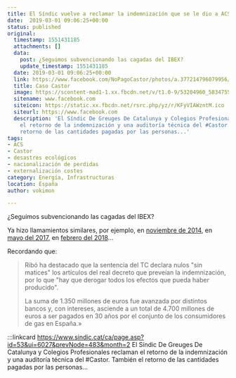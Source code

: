 ```yaml
---
title: El Síndic vuelve a reclamar la indemnización que se le dio a ACS por el Castor
date:  2019-03-01 09:06:25+00:00
status: published
original:
  timestamp: 1551431185
  attachments: []
  data:
    post: ¿Seguimos subvencionando las cagadas del IBEX?
    update_timestamp: 1551431185
  date: 2019-03-01 09:06:25+00:00
  link: https://www.facebook.com/NoPagoCastor/photos/a.377214796079956/583475568787210/
  title: Caso Castor
  image: https://scontent-mad1-1.xx.fbcdn.net/v/t1.0-9/53204960_583475572120543_3424711483362115584_o.jpg?_nc_cat=106&_nc_sid=110474&_nc_ohc=0aQlo7cJ0VIAX-JX0uB&_nc_ht=scontent-mad1-1.xx&oh=10e2a792a95e19b55891b7cfef363438&oe=5F581EAB
  sitename: www.facebook.com
  siteicon: https://static.xx.fbcdn.net/rsrc.php/yz/r/KFyVIAWzntM.ico
  siteurl: https://www.facebook.com
  description: 'El Síndic De Greuges De Catalunya y Colegios Profesionales reclaman
    el retorno de la indemnización y una auditoría técnica del #Castor. También el
    retorno de las cantidades pagadas por las personas...'
tags:
- ACS
- Castor
- desastres ecológicos
- nacionalización de perdidas
- externalización costes
category: Energía, Infrastructuras
location: España
author: vokimon

---
```


¿Seguimos subvencionando las cagadas del IBEX?

Ya hizo llamamientos similares, por ejemplo,
en [noviembre de 2014](https://www.sindic.cat/ca/page.asp?id=53&ui=3734),
en [mayo del 2017](https://www.efeverde.com/noticias/sindic-de-greuges-instara-gobierno-impagar-indemnizaciones-castor/),
en [febrero del 2018](https://www.eldiario.es/economia/sindic-gobierno-reclamar-indemnizacion-castor_1_2811959.html)...

Recordando que:

> Ribó ha destacado que la sentencia del TC declara nulos "sin matices"
> los artículos del real decreto que preveían la indemnización, por lo que
> "hay que derogar todos los efectos que pueda haber producido".
> 
> La suma de 1.350 millones de euros fue avanzada por distintos bancos y,
> con intereses, asciende a un total de 4.700 millones de euros
> a ser pagados en 30 años por el conjunto de los consumidores de gas en España.»

:::linkcard https://www.sindic.cat/ca/page.asp?id=53&ui=6027&prevNode=483&month=2
    El Síndic De Greuges De Catalunya y Colegios Profesionales reclaman el retorno de la indemnización y una auditoría técnica del #Castor. También el retorno de las cantidades pagadas por las personas...






